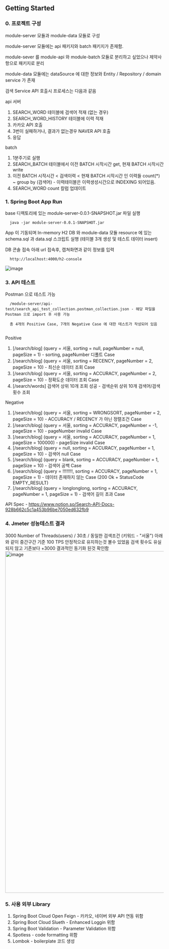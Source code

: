 ## Getting Started

### 0. 프로젝트 구성

module-server 모듈과 module-data 모듈로 구성

module-server 모듈에는 api 패키지와 batch 패키지가 존재함.

module-sever 를 module-api 와 module-batch 모듈로 분리하고 싶었으나 제약사항으로 패키지로 분리

module-data 모듈에는 dataSource 에 대한 정보와 Entity / Repository / domain service 가 존재

검색 Service API 호출시 프로세스는 다음과 같음

api 서버
1. SEARCH_WORD 테이블에 검색어 적재 (없는 경우)
2. SEARCH_WORD_HISTORY 테이블에 이력 적재
3. 카카오 API 호출
4. 3번이 실패하거나, 결과가 없는경우 NAVER API 호출
5. 응답

batch
1. 1분주기로 실행
2. SEARCH_BATCH 테이블에서 이전 BATCH 시작시간 get, 현재 BATCH 시작시간 write
3. 이전 BATCH 시작시간 < 검색이력 < 현재 BATCH 시작시간 인 이력들 count(*) ~ group by (검색어) - 이력테이블은 이력생성시간으로 INDEXING 되어있음.
4. SEARCH_WORD count 칼럼 업데이트 


### 1. Spring Boot App Run

base 디렉토리에 있는 module-server-0.0.1-SNAPSHOT.jar 파일 실행

```
  java -jar module-server-0.0.1-SNAPSHOT.jar
```
App 이 기동되며 In-memory H2 DB 와 module-data 모듈 resource 에 있는 schema.sql 과 data.sql 스크립트 실행 (테이블 3개 생성 및 테스트 데이터 insert)


DB 콘솔 접속
아래 url 접속후, 캡쳐화면과 같이 정보를 입력
```
  http://localhost:4000/h2-console 
```
![image](https://user-images.githubusercontent.com/39793010/226915093-7c5fdc28-33e1-4c7d-bf76-41e803f9ba1c.png)


### 3. API 테스트  

Postman 으로 테스트 가능
```
  /module-server/api-test/search_api_test_collection.postman_collection.json - 해당 파일을 Postman 으로 import 후 사용 가능
  
  총 4개의 Positive Case, 7개의 Negative Case 에 대한 테스트가 작성되어 있음
  
```
Positive
1. [/search/blog] (query = 서울, sorting = null, pageNumber = null, pageSize = 1) - sorting, pageNumber 디폴트 Case
2. [/search/blog] (query = 서울, sorting = RECENCY, pageNumber = 2, pageSize = 10) - 최신순 데이터 조회 Case
3. [/search/blog] (query = 서울, sorting = ACCURACY, pageNumber = 2, pageSize = 10) - 정확도순 데이터 조회 Case
4. [/search/words] 검색어 상위 10개 조회 성공 - 검색순위 상위 10개 검색어/검색횟수 조회

Negative
1. [/search/blog] (query = 서울, sorting = WRONGSORT, pageNumber = 2, pageSize = 10) - ACCURACY / RECENCY 가 아닌 정렬조건 Case
2. [/search/blog] (query = 서울, sorting = ACCURACY, pageNumber = -1, pageSize = 10) - pageNumber invalid Case
3. [/search/blog] (query = 서울, sorting = ACCURACY, pageNumber = 1, pageSize = 100000) - pageSize invalid Case
4. [/search/blog] (query = null, sorting = ACCURACY, pageNumber = 1, pageSize = 10) - 검색어 null Case
5. [/search/blog] (query = blank, sorting = ACCURACY, pageNumber = 1, pageSize = 10) - 검색어 공백 Case
6. [/search/blog] (query = !!!!!!!!, sorting = ACCURACY, pageNumber = 1, pageSize = 1) - 데이터 존재하지 않는 Case (200 Ok + StatusCode EMPTY_RESULT)
7. [/search/blog] (query = longlonglong, sorting = ACCURACY, pageNumber = 1, pageSize = 1) - 검색어 길이 초과 Case 

API Spec - https://www.notion.so/Search-API-Docs-928b662c5c1a453b96be7050ed632fb9

### 4. Jmeter 성능테스트 결과
3000 Number of Threads(users) / 30초 / 동일한 검색조건 (키워드 - "서울") 아래와 같이 중간구간 기준 100 TPS 안정적으로 유지하는것 볼수 있었음
검색 횟수도 유실되지 않고 기존보다 +3000 결과적인 동기화 된것 확인함 
<img width="1087" alt="image" src="https://user-images.githubusercontent.com/39793010/226936451-1e885b8f-696d-41e3-8b15-1f205075a9b5.png">


### 5. 사용 외부 Library
1. Spring Boot Cloud Open Feign - 카카오, 네이버 외부 API 연동 위함
2. Spring Boot Cloud Slueth - Enhanced Loggin 위함
3. Spring Boot Validation - Parameter Validation 위함
4. Spotless - code formatting 위함
5. Lombok - boilerplate 코드 생성

